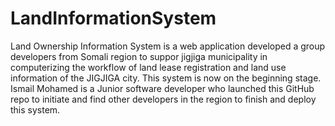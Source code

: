 # LandInformationSystem
Land Ownership Information System is a web application developed a group developers from Somali region to suppor jigjiga municipality in computerizing the workflow of land lease registration and land use information of the JIGJIGA city. This system is now on the beginning  stage. Ismail Mohamed is a Junior software developer who launched this GitHub repo to initiate and find other developers in the region to finish and deploy this system. 
